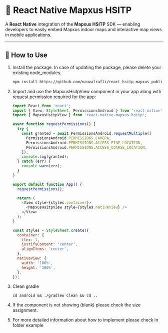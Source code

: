 # 📌 React Native Mapxus HSITP

A **React Native** integration of the **Mapxus HSITP** SDK — enabling developers to easily embed Mapxus indoor maps and interactive map views in mobile applications.

---

## 📖 How to Use

1. Install the package. In case of updating the package, please delete your existing node_modules. 
   ```sh
   npm install https://github.com/nauvalrafli/react_hsitp_mapxus_public/releases/download/HSITP_v0.1.3/react-native-mapxus-hsitp-0.1.3.tgz
   ```

2. Import and use the MapxusHsitpView component in your app along with request permission required for the app:
   ```js
   import React from 'react';
   import { View, StyleSheet, PermissionsAndroid } from 'react-native';
   import { MapxusHsitpView } from 'react-native-mapxus-hsitp';

   async function requestPermissions() {
     try {
       const granted = await PermissionsAndroid.requestMultiple([
         PermissionsAndroid.PERMISSIONS.CAMERA,
         PermissionsAndroid.PERMISSIONS.ACCESS_FINE_LOCATION,
         PermissionsAndroid.PERMISSIONS.ACCESS_COARSE_LOCATION,
       ]);
       console.log(granted);
     } catch (err) {
       console.warn(err);
     }
   }

   export default function App() {
     requestPermissions();
   
     return (
       <View style={styles.container}>
         <MapxusHsitpView style={styles.nativeView} />
       </View>
     );
   }

   const styles = StyleSheet.create({
     container: {
       flex: 1,
       justifyContent: 'center',
       alignItems: 'center',
     },
     nativeView: {
       width: '100%',
       height: '100%',
     },
   });
   ```
3. Clean gradle
   ```
   cd android && ./gradlew clean && cd ..
   ```
4. If the component is not showing (blank) please check the size assignment.
5. For more detailed information about how to implement please check in folder example   
